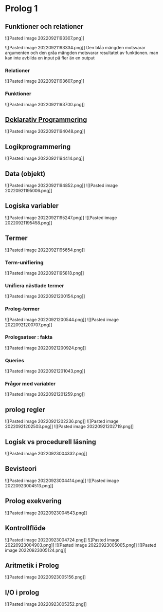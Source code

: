 # Prolog 1

## Funktioner och relationer
 ![[Pasted image 20220921193307.png]]

![[Pasted image 20220921193334.png]]
Den blåa mängden motsvarar argumenten och den gråa mängden motsvarar resultatet av funktionen. 
man kan inte avbilda en input på fler än en output
### Relationer
![[Pasted image 20220921193607.png]]

### Funktioner
![[Pasted image 20220921193700.png]]
## [Deklarativ Programmering](https://en.wikipedia.org/wiki/Declarative_programming)

![[Pasted image 20220921194048.png]]




## Logikprogrammering 
![[Pasted image 20220921194414.png]]

## Data (objekt)
![[Pasted image 20220921194852.png]]
![[Pasted image 20220921195006.png]]
## Logiska variabler

![[Pasted image 20220921195247.png]]
![[Pasted image 20220921195458.png]]

## Termer 
![[Pasted image 20220921195654.png]]
### Term-unifiering
![[Pasted image 20220921195818.png]]
### Unifiera nästlade termer
![[Pasted image 20220921200154.png]]
### Prolog-termer
![[Pasted image 20220921200544.png]]
![[Pasted image 20220921200707.png]]
### Prologsatser : fakta
![[Pasted image 20220921200924.png]]
### Queries
![[Pasted image 20220921201043.png]]
### Frågor med variabler
![[Pasted image 20220921201259.png]]
## prolog regler
![[Pasted image 20220921202236.png]]
![[Pasted image 20220921202503.png]]
![[Pasted image 20220921202719.png]]
## Logisk vs procedurell läsning 
![[Pasted image 20220923004332.png]]
## Bevisteori

![[Pasted image 20220923004414.png]]
![[Pasted image 20220923004513.png]]
## Prolog exekvering
![[Pasted image 20220923004543.png]]
## Kontrollflöde
![[Pasted image 20220923004724.png]]
![[Pasted image 20220923004903.png]]
![[Pasted image 20220923005005.png]]
![[Pasted image 20220923005124.png]]
## Aritmetik i Prolog
![[Pasted image 20220923005156.png]]
## I/O i prolog
![[Pasted image 20220923005352.png]]
